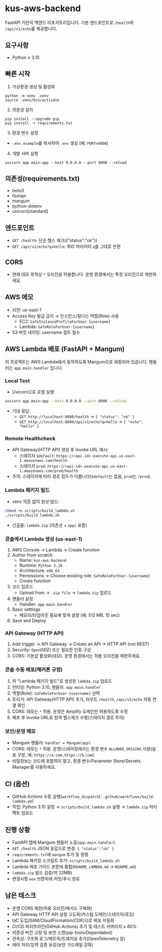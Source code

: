 # kus-aws-backend

FastAPI 기반의 백엔드 리포지토리입니다. 기본 엔드포인트로 `/health`와 `/api/v1/echo`를 제공합니다.

## 요구사항
- Python ≥ 3.10

## 빠른 시작
1) 가상환경 생성 및 활성화
```
python -m venv .venv
source .venv/bin/activate
```

2) 의존성 설치
```
pip install --upgrade pip
pip install -r requirements.txt
```

3) 환경 변수 설정
- `.env.example`를 복사하여 `.env` 생성 (예: `PORT=8000`)

4) 개발 서버 실행
```
uvicorn app.main:app --host 0.0.0.0 --port 8000 --reload
```

## 의존성(requirements.txt)
- boto3
- fastapi
- mangum
- python-dotenv
- uvicorn[standard]

## 엔드포인트
- `GET /health`: 단순 헬스 체크({"status":"ok"})
- `GET /api/v1/echo?q=hello`: 쿼리 파라미터 `q`를 그대로 반환

## CORS
- 현재 데모 목적상 `*` 오리진을 허용합니다. 운영 환경에서는 특정 오리진으로 제한하세요.

## AWS 메모
- 리전: us-east-1
- Access Key 발급 금지 → 인스턴스/람다는 역할(Role) 사용
  - EC2: `SafeInstanceProfileForUser-{username}`
  - Lambda: `SafeRoleForUser-{username}`
- S3 버킷 네이밍: username 접두 필수

## AWS Lambda 배포 (FastAPI + Mangum)

이 프로젝트는 AWS Lambda에서 동작하도록 Mangum으로 래핑되어 있습니다. 핸들러는 `app.main.handler` 입니다.

### Local Test
- Uvicorn으로 로컬 실행:
```bash
uvicorn app.main:app --host 0.0.0.0 --port 8000 --reload
```
- 기대 응답:
  - `GET http://localhost:8000/health` → `{ "status": "ok" }`
  - `GET http://localhost:8000/api/v1/echo?q=hello` → `{ "echo": "hello" }`

### Remote Healthcheck
- API Gateway(HTTP API) 생성 후 Invoke URL 예시:
  - 스테이지 `$default`: `https://<api-id>.execute-api.us-east-1.amazonaws.com/health`
  - 스테이지 `prod`: `https://<api-id>.execute-api.us-east-1.amazonaws.com/prod/health`
- 주의: 스테이지에 따라 경로 접두가 다릅니다(`$default`는 없음, `prod`는 `/prod`).

### Lambda 패키지 빌드
- venv 의존 없이 원샷 빌드:
```bash
chmod +x scripts/build_lambda.sh
./scripts/build_lambda.sh
```
- 산출물: `lambda.zip` (의존성 + `app/` 포함)

### 콘솔에서 Lambda 생성 (us-east-1)
1. AWS Console → Lambda → Create function
2. Author from scratch
   - Name: `kus-aws-backend`
   - Runtime: `Python 3.10`
   - Architecture: `x86_64`
   - Permissions → Choose existing role: `SafeRoleForUser-{username}`
   - Create function
3. 코드 업로드
   - Upload from → `.zip file` → `lambda.zip` 업로드
4. 핸들러 설정
   - Handler: `app.main.handler`
5. Basic settings
   - 메모리/타임아웃 필요에 맞게 설정 (예: 512 MB, 15 sec)
6. Save and Deploy

### API Gateway (HTTP API)
1. Add trigger → API Gateway → Create an API → HTTP API (not REST)
2. Security: `Open`(데모) 또는 필요한 인증 구성
3. CORS: 기본값 활성화(데모). 운영 환경에서는 허용 오리진을 제한하세요.

### 콘솔 수동 배포(해커톤 규정)
1. 위 "Lambda 패키지 빌드"로 생성된 `lambda.zip` 업로드
2. 런타임: Python 3.10, 핸들러: `app.main.handler`
3. 역할(Role): `SafeRoleForUser-{username}` 선택
4. 트리거: API Gateway(HTTP API) 추가, 라우트 `/health`, `/api/v1/echo` 자동 연결 확인
5. CORS: 데모는 `*` 허용, 운영은 Amplify 도메인만 허용하도록 수정
6. 배포 후 Invoke URL로 원격 헬스체크 수행(스테이지 경로 주의)

### 보안/운영 메모
- Mangum 핸들러: `handler = Mangum(app)`
- CORS: 데모는 `*` 허용. 운영/스테이징에서는 환경 변수 `ALLOWED_ORIGINS` 사용(쉼표 구분, 예: `https://a.com,https://b.com`).
- 비밀정보는 코드에 포함하지 말고, 환경 변수/Parameter Store/Secrets Manager를 사용하세요.

## CI (옵션)
- GitHub Actions 수동 실행(`workflow_dispatch`): `.github/workflows/build-lambda.yml`
- 작업: Python 3.10 설정 → `scripts/build_lambda.sh` 실행 → `lambda.zip` 아티팩트 업로드

## 진행 상황
- FastAPI 앱에 Mangum 핸들러 노출(`app.main.handler`)
- `GET /health` JSON 응답으로 변경: `{ "status":"ok" }`
- `requirements.txt`에 `mangum` 추가 및 정렬
- Lambda 패키징 스크립트 추가: `scripts/build_lambda.sh`
- Lambda 배포 가이드 본문에 통합(`README_LAMBDA.md` → `README.md`)
- `lambda.zip` 빌드 검증(약 22MB)
- 변경사항 `woo` 브랜치에 커밋/푸시 완료

## 남은 태스크
- 운영 CORS 제한(허용 오리진/메서드 구체화)
- API Gateway HTTP API 설정 고도화(커스텀 도메인/스테이지/로깅)
- IaC 도입(SAM/CloudFormation/CDK)으로 배포 자동화
- CI/CD 파이프라인(GitHub Actions) 추가 및 테스트 커버리지 ≥ 80%
- 의존성 버전 고정 및 보안 스캔(pip-tools/Dependabot)
- 관측성: 구조화 로그/메트릭/트레이싱 추가(OpenTelemetry 등)
- 에러 처리/입력 검증 보강(보안 가드레일 강화)
